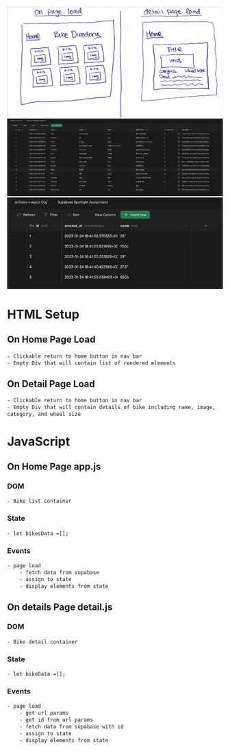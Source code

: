 !['wireframe for bike directory app'](/assets/wireframe.jpeg)
!['bike info table'](/assets/main-table-screenshot.png)
!['aux wheel size table'](/assets/aux-table-screenshot.png)

# HTML Setup

## On Home Page Load

    - Clickable return to home button in nav bar
    - Empty Div that will contain list of rendered elements

## On Detail Page Load

    - Clickable return to home button in nav bar
    - Empty Div that will contain details of bike including name, image, category, and wheel size

# JavaScript

## On Home Page app.js

### DOM

    - Bike list container

### State

    - let bikesData =[];

### Events

    - page load
        - fetch data from supabase
        - assign to state
        - display elements from state

## On details Page detail.js

### DOM

    - Bike detail container

### State

    - let bikeData =[];

### Events

    - page load
        - get url params
        - get id from url params
        - fetch data from supabase with id
        - assign to state
        - display elements from state
